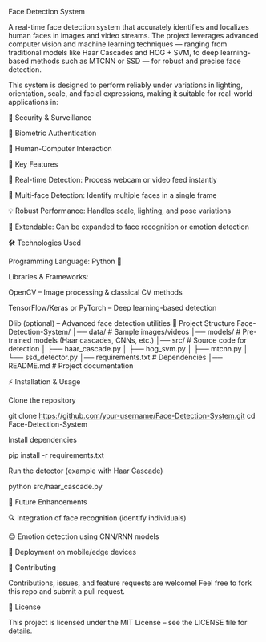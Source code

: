 Face Detection System

A real-time face detection system that accurately identifies and localizes human faces in images and video streams. The project leverages advanced computer vision and machine learning techniques — ranging from traditional models like Haar Cascades and HOG + SVM, to deep learning-based methods such as MTCNN or SSD — for robust and precise face detection.

This system is designed to perform reliably under variations in lighting, orientation, scale, and facial expressions, making it suitable for real-world applications in:

🔐 Security & Surveillance

🪪 Biometric Authentication

🤝 Human-Computer Interaction

🚀 Key Features

🎥 Real-time Detection: Process webcam or video feed instantly

👥 Multi-face Detection: Identify multiple faces in a single frame

💡 Robust Performance: Handles scale, lighting, and pose variations

🔮 Extendable: Can be expanded to face recognition or emotion detection

🛠️ Technologies Used

Programming Language: Python 🐍

Libraries & Frameworks:

OpenCV – Image processing & classical CV methods

TensorFlow/Keras or PyTorch – Deep learning-based detection

Dlib (optional) – Advanced face detection utilities
📂 Project Structure
Face-Detection-System/
│── data/               # Sample images/videos
│── models/             # Pre-trained models (Haar cascades, CNNs, etc.)
│── src/                # Source code for detection
│   ├── haar_cascade.py
│   ├── hog_svm.py
│   ├── mtcnn.py
│   └── ssd_detector.py
│── requirements.txt    # Dependencies
│── README.md           # Project documentation

⚡ Installation & Usage

Clone the repository

git clone https://github.com/your-username/Face-Detection-System.git
cd Face-Detection-System


Install dependencies

pip install -r requirements.txt


Run the detector (example with Haar Cascade)

python src/haar_cascade.py

📌 Future Enhancements

🔍 Integration of face recognition (identify individuals)

😊 Emotion detection using CNN/RNN models

📱 Deployment on mobile/edge devices

🤝 Contributing

Contributions, issues, and feature requests are welcome!
Feel free to fork this repo and submit a pull request.

📜 License

This project is licensed under the MIT License – see the LICENSE file for details.
